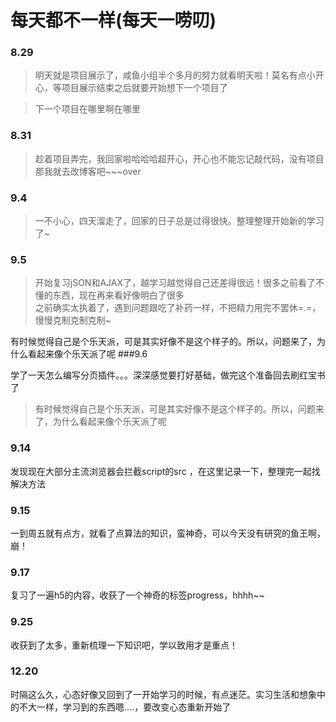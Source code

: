 # 每天都不一样(每天一唠叨)
### 8.29
>
>明天就是项目展示了，咸鱼小组半个多月的努力就看明天啦！莫名有点小开心，等项目展示结束之后就要开始想下一个项目了
>

>下一个项目在哪里啊在哪里

### 8.31
>
>趁着项目弄完，我回家啦哈哈哈超开心，开心也不能忘记敲代码，没有项目那我就去改博客吧~~~over
### 9.4
>
>一不小心，四天溜走了，回家的日子总是过得很快。整理整理开始新的学习了~
### 9.5
>
>开始复习jSON和AJAX了，越学习越觉得自己还差得很远！很多之前看了不懂的东西，现在再来看好像明白了很多<br>
>之前确实太执着了，遇到问题跟吃了补药一样，不把精力用完不罢休=.=，慢慢克制克制克制~
>

有时候觉得自己是个乐天派，可是其实好像不是这个样子的。所以，问题来了，为什么看起来像个乐天派了呢
###9.6
>
学了一天怎么编写分页插件。。。深深感觉要打好基础，做完这个准备回去刷红宝书了
>有时候觉得自己是个乐天派，可是其实好像不是这个样子的。所以，问题来了，为什么看起来像个乐天派了呢

### 9.14
>
发现现在大部分主流浏览器会拦截script的src ，在这里记录一下，整理完一起找解决方法

### 9.15
>
一到周五就有点方，就看了点算法的知识，蛮神奇，可以今天没有研究的鱼王啊，崩！

### 9.17
>
复习了一遍h5的内容，收获了一个神奇的标签progress，hhhh~~

### 9.25
>
收获到了太多，重新梳理一下知识吧，学以致用才是重点！
### 12.20
>
时隔这么久，心态好像又回到了一开始学习的时候，有点迷茫。实习生活和想象中的不大一样，学习到的东西嗯....，要改变心态重新开始了




